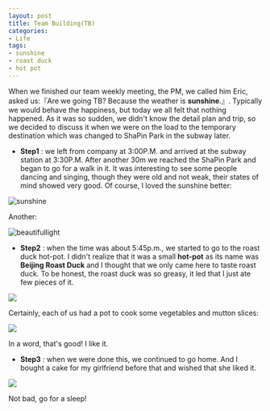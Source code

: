 ```yaml
---
layout: post
title: Team Building(TB)
categories:
- Life
tags:
- sunshine
- roast duck
- hot pot
---
```


When we finished our team weekly meeting, the PM, we called him Eric, asked us:『Are we going TB? Because the weather is **sunshine**.』. Typically we would behave the happiness, but today we all felt that nothing happened. As it was so sudden, we didn't know the detail plan and trip, so we decided to discuss it when we were on the load to the temporary destination which was changed to ShaPin Park in the subway later.   

- **Step1** : we left from company at 3:00P.M. and arrived at the subway station at 3:30P.M. After another 30m we reached the ShaPin Park and began to go for a walk in it. It was interesting to see some people dancing and singing, though they were old and not weak, their states of mind showed very good. Of course, I loved the sunshine better:  

![sunshine](http://i1154.photobucket.com/albums/p531/luolinjia/blog%20images/122901_zpsbee4c681.jpg)  

Another:  

![beautifullight](http://i1154.photobucket.com/albums/p531/luolinjia/blog%20images/122902_zpsb16f2a8b.jpg)  

- **Step2** : when the time was about 5:45p.m., we started to go to the roast duck hot-pot. I didn't realize that it was a small **hot-pot** as its name was **Beijing Roast Duck** and I thought that we only came here to taste roast duck. To be honest, the roast duck was so greasy, it led that I just ate few pieces of it.  

![](http://i1154.photobucket.com/albums/p531/luolinjia/blog%20images/122906_zpse0bf12b7.jpg)  

Certainly, each of us had a pot to cook some vegetables and mutton slices:  

![](http://i1154.photobucket.com/albums/p531/luolinjia/blog%20images/122904_zps18fdf70a.jpg)  

In a word, that's good! I like it.

- **Step3** : when we were done this, we continued to go home. And I bought a cake for my girlfriend before that and wished that she liked it.  

![](http://i1154.photobucket.com/albums/p531/luolinjia/blog%20images/122907_zps009ea72a.jpg)  

Not bad, go for a sleep!

